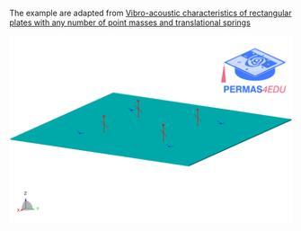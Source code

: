 The example are adapted from [Vibro-acoustic characteristics of rectangular plates with any number of point masses and translational springs](https://doi.org/10.1177/10775463241281766)

![plate_model](plate_model.png "A uniform rectangular plate carrying four concentrated masses (blue) and four translational springs (red)")
